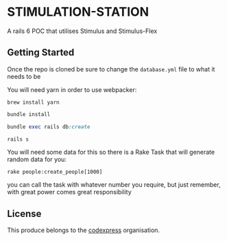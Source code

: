 # STIMULATION-STATION

A rails 6 POC that utilises Stimulus and Stimulus-Flex

## Getting Started

Once the repo is cloned be sure to change the `database.yml` file to what it needs to be

You will need yarn in order to use webpacker:

```
brew install yarn
```

```ruby
bundle install

bundle exec rails db:create

rails s
```

You will need some data for this so there is a Rake Task that will generate random data for you:

```
rake people:create_people[1000]
```
you can call the task with whatever number you require, but just remember, with great power comes great responsibility


## License

This produce belongs to the [codexpress](https://www.codexpress.co) organisation.
